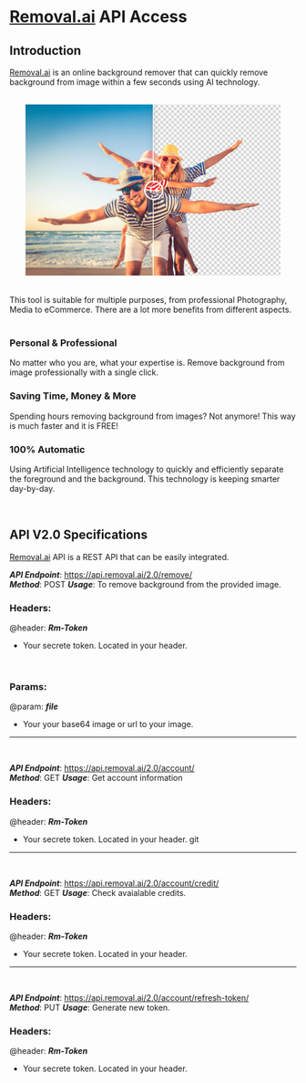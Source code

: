 # <a href='https://removal.ai'>Removal.ai</a> API Access



## Introduction
<a href='https://removal.ai'>Removal.ai</a> is an online background remover that can quickly remove background from image within a few seconds using AI technology.
<br/>
<br/>
<p align="center">
<img src='./images/background remover.png' alt='background remover' height="300">
</p>

<br/>
This tool is suitable for multiple purposes, from professional Photography, Media to eCommerce. There are a lot more benefits from different aspects.<br/>
<br/>

### Personal & Professional
No matter who you are, what your expertise is. Remove background from image professionally with a single click.

### Saving Time, Money & More
Spending hours removing background from images? Not anymore! This way is much faster and it is FREE!

### 100% Automatic
Using Artificial Intelligence technology to quickly and efficiently separate the foreground and the background. This technology is keeping smarter day-by-day.

<br/>

## API V2.0 Specifications
<a href='https://removal.ai'>Removal.ai</a> API is a REST API that can be easily integrated.

***API Endpoint***: https://api.removal.ai/2.0/remove/ <br/>
***Method***: POST
***Usage***: To remove background from the provided image.

### Headers:
@header: ***___Rm-Token___*** <br/>
- Your secrete token. Located in your header.

<br/>


### Params:
@param: ***___file___*** <br/>
- Your your base64 image or url to your image.

*************************************************************
<br/>

***API Endpoint***: https://api.removal.ai/2.0/account/ <br/>
***Method***: GET
***Usage***: Get account information

### Headers:
@header: ***___Rm-Token___*** <br/>
- Your secrete token. Located in your header.
git 
*************************************************************
<br/>

***API Endpoint***: https://api.removal.ai/2.0/account/credit/ <br/>
***Method***: GET
***Usage***: Check avaialable credits.

### Headers:
@header: ***___Rm-Token___*** <br/>
- Your secrete token. Located in your header.


*************************************************************
<br/>

***API Endpoint***: https://api.removal.ai/2.0/account/refresh-token/ <br/>
***Method***: PUT
***Usage***: Generate new token.

### Headers:
@header: ***___Rm-Token___*** <br/>
- Your secrete token. Located in your header.
